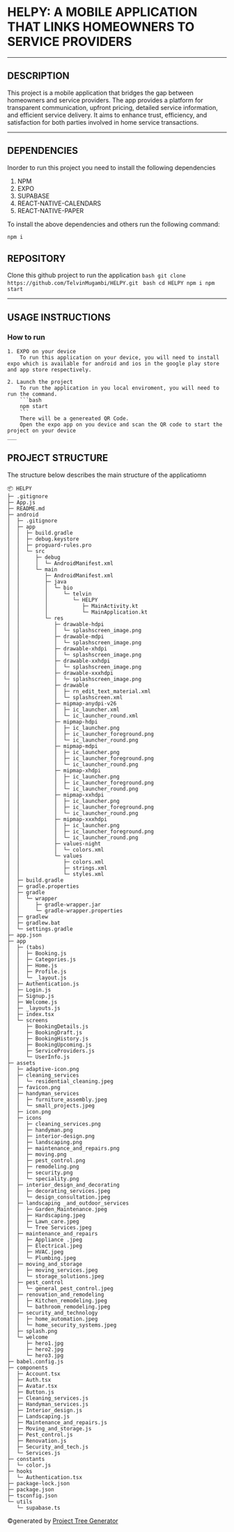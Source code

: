 # HELPY: A MOBILE APPLICATION THAT LINKS HOMEOWNERS TO SERVICE PROVIDERS

___

## DESCRIPTION
This project is a mobile application that bridges the gap between homeowners and service providers. The app provides a platform for transparent communication, upfront pricing, detailed service information, and efficient service delivery. It aims to enhance trust, efficiency, and satisfaction for both parties involved in home service transactions.

___

## DEPENDENCIES
Inorder to run this project you need to install the following dependencies
1. NPM
2. EXPO
3. SUPABASE
4. REACT-NATIVE-CALENDARS
5. REACT-NATIVE-PAPER

To install the above dependencies and others run the following command:
```bash
npm i
```

## REPOSITORY
Clone this github project to run the application
    ```bash
    git clone https://github.com/TelvinMugambi/HELPY.git
    ```
    ```bash
    cd HELPY
    npm i
    npm start
    ```
___

## USAGE INSTRUCTIONS

### How to run
    1. EXPO on your device
        To run this application on your device, you will need to install expo which is available for android and ios in the google play store and app store respectively.

    2. Launch the project
        To run the application in you local enviroment, you will need to run the command.
        ```bash
        npm start
        ```
        There will be a genereated QR Code.
        Open the expo app on you device and scan the QR code to start the project on your device
    ___


## PROJECT STRUCTURE
The structure below describes the main structure of the applicatiomn
```
📦 HELPY
├─ .gitignore
├─ App.js
├─ README.md
├─ android
│  ├─ .gitignore
│  ├─ app
│  │  ├─ build.gradle
│  │  ├─ debug.keystore
│  │  ├─ proguard-rules.pro
│  │  └─ src
│  │     ├─ debug
│  │     │  └─ AndroidManifest.xml
│  │     └─ main
│  │        ├─ AndroidManifest.xml
│  │        ├─ java
│  │        │  └─ bio
│  │        │     └─ telvin
│  │        │        └─ HELPY
│  │        │           ├─ MainActivity.kt
│  │        │           └─ MainApplication.kt
│  │        └─ res
│  │           ├─ drawable-hdpi
│  │           │  └─ splashscreen_image.png
│  │           ├─ drawable-mdpi
│  │           │  └─ splashscreen_image.png
│  │           ├─ drawable-xhdpi
│  │           │  └─ splashscreen_image.png
│  │           ├─ drawable-xxhdpi
│  │           │  └─ splashscreen_image.png
│  │           ├─ drawable-xxxhdpi
│  │           │  └─ splashscreen_image.png
│  │           ├─ drawable
│  │           │  ├─ rn_edit_text_material.xml
│  │           │  └─ splashscreen.xml
│  │           ├─ mipmap-anydpi-v26
│  │           │  ├─ ic_launcher.xml
│  │           │  └─ ic_launcher_round.xml
│  │           ├─ mipmap-hdpi
│  │           │  ├─ ic_launcher.png
│  │           │  ├─ ic_launcher_foreground.png
│  │           │  └─ ic_launcher_round.png
│  │           ├─ mipmap-mdpi
│  │           │  ├─ ic_launcher.png
│  │           │  ├─ ic_launcher_foreground.png
│  │           │  └─ ic_launcher_round.png
│  │           ├─ mipmap-xhdpi
│  │           │  ├─ ic_launcher.png
│  │           │  ├─ ic_launcher_foreground.png
│  │           │  └─ ic_launcher_round.png
│  │           ├─ mipmap-xxhdpi
│  │           │  ├─ ic_launcher.png
│  │           │  ├─ ic_launcher_foreground.png
│  │           │  └─ ic_launcher_round.png
│  │           ├─ mipmap-xxxhdpi
│  │           │  ├─ ic_launcher.png
│  │           │  ├─ ic_launcher_foreground.png
│  │           │  └─ ic_launcher_round.png
│  │           ├─ values-night
│  │           │  └─ colors.xml
│  │           └─ values
│  │              ├─ colors.xml
│  │              ├─ strings.xml
│  │              └─ styles.xml
│  ├─ build.gradle
│  ├─ gradle.properties
│  ├─ gradle
│  │  └─ wrapper
│  │     ├─ gradle-wrapper.jar
│  │     └─ gradle-wrapper.properties
│  ├─ gradlew
│  ├─ gradlew.bat
│  └─ settings.gradle
├─ app.json
├─ app
│  ├─ (tabs)
│  │  ├─ Booking.js
│  │  ├─ Categories.js
│  │  ├─ Home.js
│  │  ├─ Profile.js
│  │  └─ _layout.js
│  ├─ Authentication.js
│  ├─ Login.js
│  ├─ Signup.js
│  ├─ Welcome.js
│  ├─ _layouts.js
│  ├─ index.tsx
│  └─ screens
│     ├─ BookingDetails.js
│     ├─ BookingDraft.js
│     ├─ BookingHistory.js
│     ├─ BookingUpcoming.js
│     ├─ ServiceProviders.js
│     └─ UserInfo.js
├─ assets
│  ├─ adaptive-icon.png
│  ├─ cleaning_services
│  │  └─ residential_cleaning.jpeg
│  ├─ favicon.png
│  ├─ handyman_services
│  │  ├─ furniture_assembly.jpeg
│  │  └─ small_projects.jpeg
│  ├─ icon.png
│  ├─ icons
│  │  ├─ cleaning_services.png
│  │  ├─ handyman.png
│  │  ├─ interior-design.png
│  │  ├─ landscaping.png
│  │  ├─ maintenance_and_repairs.png
│  │  ├─ moving.png
│  │  ├─ pest_control.png
│  │  ├─ remodeling.png
│  │  ├─ security.png
│  │  └─ speciality.png
│  ├─ interior_design_and_decorating
│  │  ├─ decorating_services.jpeg
│  │  └─ design_consultation.jpeg
│  ├─ landscaping _and_outdoor_services
│  │  ├─ Garden_Maintenance.jpeg
│  │  ├─ Hardscaping.jpeg
│  │  ├─ Lawn_care.jpeg
│  │  └─ Tree Services.jpeg
│  ├─ maintenance_and_repairs
│  │  ├─ Appliance .jpeg
│  │  ├─ Electrical.jpeg
│  │  ├─ HVAC.jpeg
│  │  └─ Plumbing.jpeg
│  ├─ moving_and_storage
│  │  ├─ moving_services.jpeg
│  │  └─ storage_solutions.jpeg
│  ├─ pest_control
│  │  └─ general_pest_control.jpeg
│  ├─ renovation_and_remodeling
│  │  ├─ Kitchen_remodeling.jpeg
│  │  └─ bathroom_remodeling.jpeg
│  ├─ security_and_technology
│  │  ├─ home_automation.jpeg
│  │  └─ home_security_systems.jpeg
│  ├─ splash.png
│  └─ welcome
│     ├─ hero1.jpg
│     ├─ hero2.jpg
│     └─ hero3.jpg
├─ babel.config.js
├─ components
│  ├─ Account.tsx
│  ├─ Auth.tsx
│  ├─ Avatar.tsx
│  ├─ Button.js
│  ├─ Cleaning_services.js
│  ├─ Handyman_services.js
│  ├─ Interior_design.js
│  ├─ Landscaping.js
│  ├─ Maintenance_and_repairs.js
│  ├─ Moving_and_storage.js
│  ├─ Pest_control.js
│  ├─ Renovation.js
│  ├─ Security_and_tech.js
│  └─ Services.js
├─ constants
│  └─ color.js
├─ hooks
│  └─ Authentication.tsx
├─ package-lock.json
├─ package.json
├─ tsconfig.json
└─ utils
   └─ supabase.ts
```
©generated by [Project Tree Generator](https://woochanleee.github.io/project-tree-generator)


